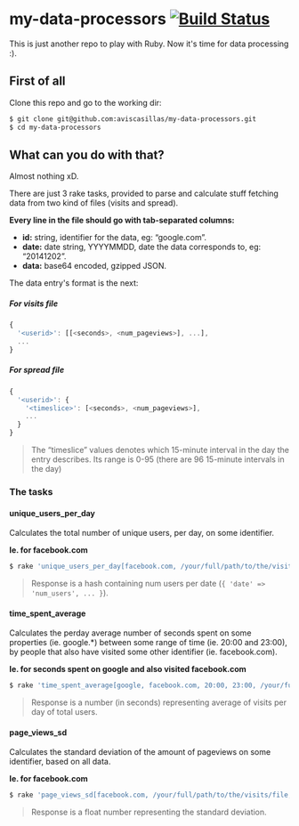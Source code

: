 # my-data-processors [![Build Status](https://travis-ci.org/aviscasillas/my-data-processors.png)](https://travis-ci.org/aviscasillas/my-data-processors)

This is just another repo to play with Ruby.
Now it's time for data processing :).

## First of all

Clone this repo and go to the working dir:

```bash
$ git clone git@github.com:aviscasillas/my-data-processors.git
$ cd my-data-processors
```

## What can you do with that?

Almost nothing xD.

There are just 3 rake tasks, provided to parse and calculate stuff fetching data from two kind of files (visits and spread).

**Every line in the file should go with tab-separated columns:**

- **id:** string, identifier for the data, eg: “google.com”.
- **date:** date string, YYYYMMDD, date the data corresponds to, eg: “20141202”.
- **data:** base64 encoded, gzipped JSON.

The data entry's format is the next:

##### For visits file
```js
{
  '<userid>': [[<seconds>, <num_pageviews>], ...],
  ...
}
```

##### For spread file
```js
{
  '<userid>': {
    '<timeslice>': [<seconds>, <num_pageviews>],
    ...
  }
}
```

> The “timeslice” values denotes which 15-minute interval in the day the entry describes. Its range is 0-95 (there are 96 15-minute intervals in the day)

### The tasks

#### unique_users_per_day

Calculates the total number of unique users, per day, on some identifier.

**Ie. for facebook.com**

```bash
$ rake 'unique_users_per_day[facebook.com, /your/full/path/to/the/visits/file]'
```

> Response is a hash containing num users per date (`{ 'date' => 'num_users', ... }`).

#### time_spent_average

Calculates the perday average number of seconds spent on some properties (ie. google.*) between some range of time
(ie. 20:00 and 23:00), by people that also have visited some other identifier (ie. facebook.com).

**Ie. for seconds spent on google and also visited facebook.com**

```bash
$ rake 'time_spent_average[google, facebook.com, 20:00, 23:00, /your/full/path/to/the/spread/file]'
```

> Response is a number (in seconds) representing average of visits per day of total users.

#### page_views_sd

Calculates the standard deviation of the amount of pageviews on some identifier, based on all data.

**Ie. for facebook.com**

```bash
$ rake 'page_views_sd[facebook.com, /your/full/path/to/the/visits/file, /your/full/path/to/the/spread/file]'
```

> Response is a float number representing the standard deviation.

